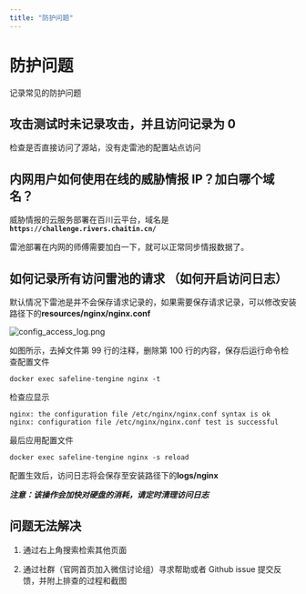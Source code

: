 ```yaml
---
title: "防护问题"
---
```


# 防护问题

记录常见的防护问题

## 攻击测试时未记录攻击，并且访问记录为 0

检查是否直接访问了源站，没有走雷池的配置站点访问

## 内网用户如何使用在线的威胁情报 IP？加白哪个域名？

威胁情报的云服务部署在百川云平台，域名是 **`https://challenge.rivers.chaitin.cn/`**

雷池部署在内网的师傅需要加白一下，就可以正常同步情报数据了。

## 如何记录所有访问雷池的请求 （如何开启访问日志）

默认情况下雷池是并不会保存请求记录的，如果需要保存请求记录，可以修改安装路径下的**resources/nginx/nginx.conf**

![config_access_log.png](/images/docs/config_access_log.png)

如图所示，去掉文件第 99 行的注释，删除第 100 行的内容，保存后运行命令检查配置文件

```shell
docker exec safeline-tengine nginx -t
```

检查应显示

```shell
nginx: the configuration file /etc/nginx/nginx.conf syntax is ok
nginx: configuration file /etc/nginx/nginx.conf test is successful
```

最后应用配置文件

```shell
docker exec safeline-tengine nginx -s reload
```

配置生效后，访问日志将会保存至安装路径下的**logs/nginx**

**_注意：该操作会加快对硬盘的消耗，请定时清理访问日志_**

## 问题无法解决

1. 通过右上角搜索检索其他页面

2. 通过社群（官网首页加入微信讨论组）寻求帮助或者 Github issue 提交反馈，并附上排查的过程和截图
